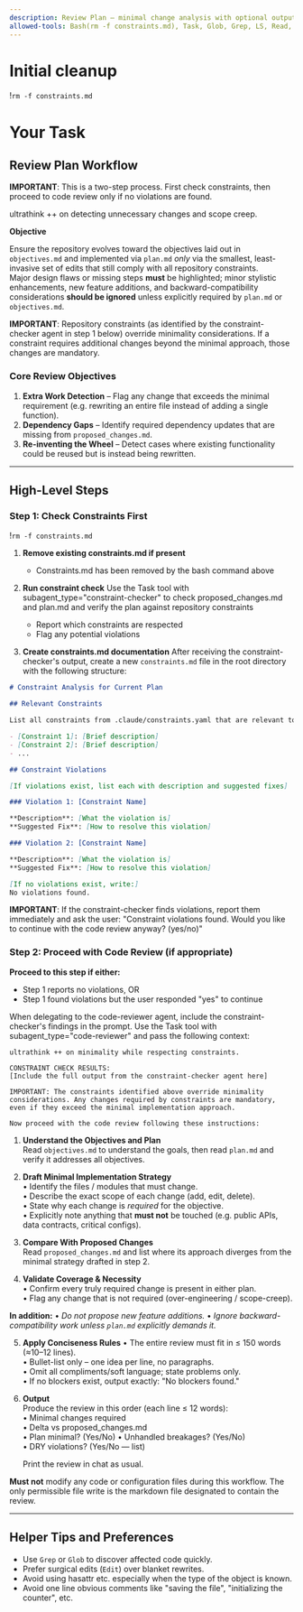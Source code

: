 ```yaml
---
description: Review Plan – minimal change analysis with optional output file
allowed-tools: Bash(rm -f constraints.md), Task, Glob, Grep, LS, Read, Write
---
```


# Initial cleanup

!`rm -f constraints.md`

# Your Task

## Review Plan Workflow

**IMPORTANT**: This is a two-step process. First check constraints, then proceed to code review only if no violations
are found.

ultrathink ++ on detecting unnecessary changes and scope creep.

**Objective**

Ensure the repository evolves toward the objectives laid out in `objectives.md` and implemented via `plan.md` *only* via
the smallest, least-invasive set of
edits that still comply with all repository constraints.  
Major design flaws or missing steps **must** be highlighted; minor stylistic enhancements, new feature additions, and
backward-compatibility considerations **should be ignored** unless explicitly required by `plan.md` or `objectives.md`.

**IMPORTANT**: Repository constraints (as identified by the constraint-checker agent in step 1 below) override
minimality considerations. If a constraint requires additional changes beyond the minimal approach, those changes are
mandatory.

### Core Review Objectives

1. **Extra Work Detection** – Flag any change that exceeds the minimal requirement (e.g. rewriting an entire file
   instead of adding a single function).
2. **Dependency Gaps** – Identify required dependency updates that are missing from `proposed_changes.md`.
3. **Re-inventing the Wheel** – Detect cases where existing functionality could be reused but is instead being
   rewritten.

---

## High-Level Steps

### Step 1: Check Constraints First

!`rm -f constraints.md`

1. **Remove existing constraints.md if present**
    - Constraints.md has been removed by the bash command above

2. **Run constraint check**
   Use the Task tool with subagent_type="constraint-checker" to check proposed_changes.md and plan.md and verify the
   plan against repository constraints
    - Report which constraints are respected
    - Flag any potential violations

3. **Create constraints.md documentation**
   After receiving the constraint-checker's output, create a new `constraints.md` file in the root directory with the
   following structure:

```markdown
# Constraint Analysis for Current Plan

## Relevant Constraints

List all constraints from .claude/constraints.yaml that are relevant to the current plan:

- [Constraint 1]: [Brief description]
- [Constraint 2]: [Brief description]
- ...

## Constraint Violations

[If violations exist, list each with description and suggested fixes]

### Violation 1: [Constraint Name]

**Description**: [What the violation is]
**Suggested Fix**: [How to resolve this violation]

### Violation 2: [Constraint Name]

**Description**: [What the violation is]
**Suggested Fix**: [How to resolve this violation]

[If no violations exist, write:]
No violations found.
```

**IMPORTANT**: If the constraint-checker finds violations, report them immediately and ask the user: "Constraint
violations found. Would you like to continue with the code review anyway? (yes/no)"

### Step 2: Proceed with Code Review (if appropriate)

**Proceed to this step if either:**

- Step 1 reports no violations, OR
- Step 1 found violations but the user responded "yes" to continue

When delegating to the code-reviewer agent, include the constraint-checker's findings in the prompt. Use the Task tool
with subagent_type="code-reviewer" and pass the following context:

```
ultrathink ++ on minimality while respecting constraints.

CONSTRAINT CHECK RESULTS:
[Include the full output from the constraint-checker agent here]

IMPORTANT: The constraints identified above override minimality considerations. Any changes required by constraints are mandatory, even if they exceed the minimal implementation approach.

Now proceed with the code review following these instructions:
```

1. **Understand the Objectives and Plan**  
   Read `objectives.md` to understand the goals, then read `plan.md` and verify it addresses all objectives.

2. **Draft Minimal Implementation Strategy**  
   • Identify the files / modules that must change.  
   • Describe the exact scope of each change (add, edit, delete).  
   • State why each change is *required* for the objective.  
   • Explicitly note anything that **must not** be touched (e.g. public APIs, data contracts, critical configs).

3. **Compare With Proposed Changes**  
   Read `proposed_changes.md` and list where its approach diverges from the minimal strategy drafted in step 2.

4. **Validate Coverage & Necessity**  
   • Confirm every truly required change is present in either plan.  
   • Flag any change that is not required (over-engineering / scope-creep).

**In addition:**
• *Do not propose new feature additions.*
• *Ignore backward-compatibility work unless `plan.md` explicitly demands it.*

5. **Apply Conciseness Rules**
   • The entire review must fit in ≤ 150 words (≈10–12 lines).  
   • Bullet-list only – one idea per line, no paragraphs.  
   • Omit all compliments/soft language; state problems only.  
   • If no blockers exist, output exactly: "No blockers found."

6. **Output**  
   Produce the review in this order (each line ≤ 12 words):  
   • Minimal changes required  
   • Delta vs proposed_changes.md  
   • Plan minimal? (Yes/No)
   • Unhandled breakages? (Yes/No)  
   • DRY violations? (Yes/No — list)

   Print the review in chat as usual.

**Must not** modify any code or configuration files during this workflow. The only permissible file write is the
markdown file designated to contain the review.

---

## Helper Tips and Preferences

* Use `Grep` or `Glob` to discover affected code quickly.
* Prefer surgical edits (`Edit`) over blanket rewrites.
* Avoid using hasattr etc. especially when the type of the object is known.
* Avoid one line obvious comments like "saving the file", "initializing the counter", etc.